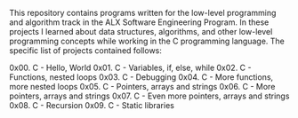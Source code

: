This repository contains programs written for the low-level programming and algorithm track in the ALX Software Engineering Program. In these projects I learned about data structures, algorithms, and other low-level programming concepts while working in the C programming language. The specific list of projects contained follows:

0x00. C - Hello, World
0x01. C - Variables, if, else, while
0x02. C - Functions, nested loops
0x03. C - Debugging
0x04. C - More functions, more nested loops
0x05. C - Pointers, arrays and strings
0x06. C - More pointers, arrays and strings
0x07. C - Even more pointers, arrays and strings
0x08. C - Recursion
0x09. C - Static libraries
